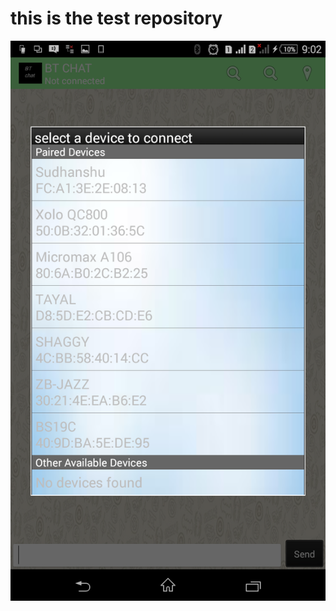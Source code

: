 # this is the test repository
![dashboard](https://github.com/kaushikraina/testrepo/blob/master/Screenshot_2016-08-20-09-02-29.png)
